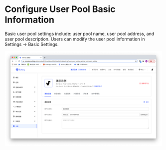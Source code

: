 # Configure User Pool Basic Information
Basic user pool settings include: user pool name, user pool address, and user pool description.
Users can modify the user pool information in Settings -> Basic Settings.

![](./images/basic-config.png)
